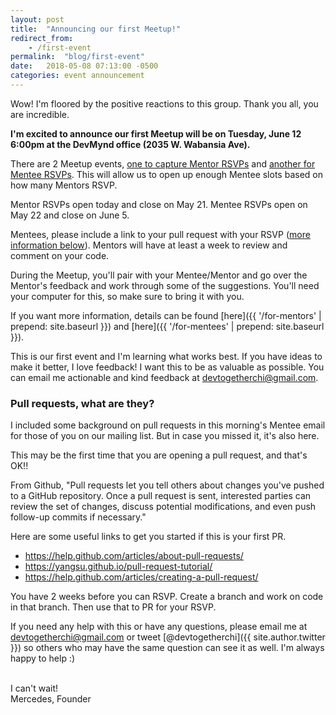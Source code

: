```yaml
---
layout: post
title:  "Announcing our first Meetup!"
redirect_from: 
    - /first-event
permalink:  "blog/first-event"
date:   2018-05-08 07:13:00 -0500
categories: event announcement
---
```

Wow! I'm floored by the positive reactions to this group. Thank you all, you are incredible.

**I'm excited to announce our first Meetup will be on Tuesday, June 12 6:00pm at the DevMynd office (2035 W. Wabansia Ave).**

There are 2 Meetup events, [one to capture Mentor RSVPs](https://www.meetup.com/DevTogetherChi/events/250565752/) and [another for Mentee RSVPs](https://www.meetup.com/DevTogetherChi/events/250565801/). This will allow us to open up enough Mentee slots based on how many Mentors RSVP.

Mentor RSVPs open today and close on May 21. Mentee RSVPs open on May 22 and close on June 5.

Mentees, please include a link to your pull request with your RSVP ([more information below](#pull-requests-what-are-they)). Mentors will have at least a week to review and comment on your code.

During the Meetup, you'll pair with your Mentee/Mentor and go over the Mentor's feedback and work through some of the suggestions. You'll need your computer for this, so make sure to bring it with you.

If you want more information, details can be found [here]({{ '/for-mentors' | prepend: site.baseurl }}) and [here]({{ '/for-mentees' | prepend: site.baseurl }}).

This is our first event and I'm learning what works best. If you have ideas to make it better, I love feedback! I want this to be as valuable as possible. You can email me actionable and kind feedback at <devtogetherchi@gmail.com>.

### Pull requests, what are they?
I included some background on pull requests in this morning's Mentee email for those of you on our mailing list. But in case you missed it, it's also here.

This may be the first time that you are opening a pull request, and that's OK!!

From Github, "Pull requests let you tell others about changes you've pushed to a GitHub repository. Once a pull request is sent, interested parties can review the set of changes, discuss potential modifications, and even push follow-up commits if necessary."

Here are some useful links to get you started if this is your first PR.

- <https://help.github.com/articles/about-pull-requests/>
- <https://yangsu.github.io/pull-request-tutorial/>
- <https://help.github.com/articles/creating-a-pull-request/>

You have 2 weeks before you can RSVP. Create a branch and work on code in that branch. Then use that to PR for your RSVP.

If you need any help with this or have any questions, please email me at <devtogetherchi@gmail.com> or tweet [@devtogetherchi]({{ site.author.twitter }}) so others who may have the same question can see it as well. I'm always happy to help :)
<br/>
<br/>

I can't wait!  
Mercedes, Founder